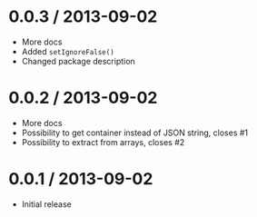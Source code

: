 
0.0.3 / 2013-09-02 
==================

 * More docs
 * Added `setIgnoreFalse()`
 * Changed package description

0.0.2 / 2013-09-02 
==================

 * More docs
 * Possibility to get container instead of JSON string, closes #1
 * Possibility to extract from arrays, closes #2

0.0.1 / 2013-09-02 
==================

 * Initial release
